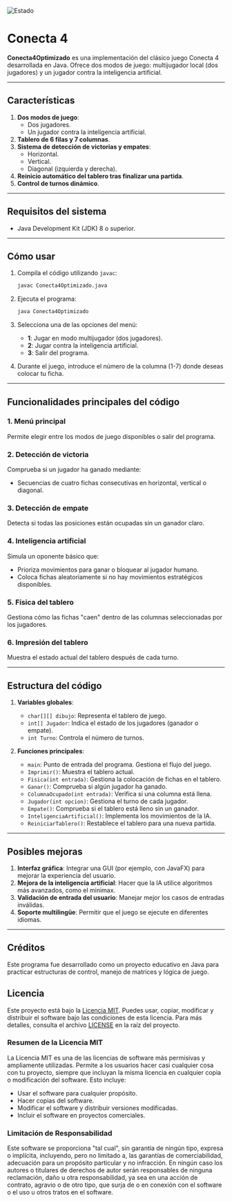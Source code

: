![Estado](https://img.shields.io/badge/Estado-Acabado-brightgreen?style=plastic)

# Conecta 4

**Conecta4Optimizado** es una implementación del clásico juego Conecta 4 desarrollada en Java. Ofrece dos modos de juego: multijugador local (dos jugadores) y un jugador contra la inteligencia artificial.

---

## Características

1. **Dos modos de juego**:
   - Dos jugadores.
   - Un jugador contra la inteligencia artificial.
2. **Tablero de 6 filas y 7 columnas**.
3. **Sistema de detección de victorias y empates**:
   - Horizontal.
   - Vertical.
   - Diagonal (izquierda y derecha).
4. **Reinicio automático del tablero tras finalizar una partida**.
5. **Control de turnos dinámico**.

---

## Requisitos del sistema

- Java Development Kit (JDK) 8 o superior.

---

## Cómo usar

1. Compila el código utilizando `javac`:
   ```bash
   javac Conecta4Optimizado.java
   ```

2. Ejecuta el programa:
   ```bash
   java Conecta4Optimizado
   ```

3. Selecciona una de las opciones del menú:
   - **1**: Jugar en modo multijugador (dos jugadores).
   - **2**: Jugar contra la inteligencia artificial.
   - **3**: Salir del programa.

4. Durante el juego, introduce el número de la columna (1-7) donde deseas colocar tu ficha.

---

## Funcionalidades principales del código

### 1. Menú principal
Permite elegir entre los modos de juego disponibles o salir del programa.

### 2. Detección de victoria
Comprueba si un jugador ha ganado mediante:
   - Secuencias de cuatro fichas consecutivas en horizontal, vertical o diagonal.

### 3. Detección de empate
Detecta si todas las posiciones están ocupadas sin un ganador claro.

### 4. Inteligencia artificial
Simula un oponente básico que:
   - Prioriza movimientos para ganar o bloquear al jugador humano.
   - Coloca fichas aleatoriamente si no hay movimientos estratégicos disponibles.

### 5. Física del tablero
Gestiona cómo las fichas "caen" dentro de las columnas seleccionadas por los jugadores.

### 6. Impresión del tablero
Muestra el estado actual del tablero después de cada turno.

---

## Estructura del código

1. **Variables globales**:
   - `char[][] dibujo`: Representa el tablero de juego.
   - `int[] Jugador`: Indica el estado de los jugadores (ganador o empate).
   - `int Turno`: Controla el número de turnos.

2. **Funciones principales**:
   - `main`: Punto de entrada del programa. Gestiona el flujo del juego.
   - `Imprimir()`: Muestra el tablero actual.
   - `Fisica(int entrada)`: Gestiona la colocación de fichas en el tablero.
   - `Ganar()`: Comprueba si algún jugador ha ganado.
   - `ColumnaOcupado(int entrada)`: Verifica si una columna está llena.
   - `Jugador(int opcion)`: Gestiona el turno de cada jugador.
   - `Empate()`: Comprueba si el tablero está lleno sin un ganador.
   - `InteligenciaArtificial()`: Implementa los movimientos de la IA.
   - `ReiniciarTablero()`: Restablece el tablero para una nueva partida.

---

## Posibles mejoras

1. **Interfaz gráfica**: Integrar una GUI (por ejemplo, con JavaFX) para mejorar la experiencia del usuario.
2. **Mejora de la inteligencia artificial**: Hacer que la IA utilice algoritmos más avanzados, como el minimax.
3. **Validación de entrada del usuario**: Manejar mejor los casos de entradas inválidas.
4. **Soporte multilingüe**: Permitir que el juego se ejecute en diferentes idiomas.

---

## Créditos

Este programa fue desarrollado como un proyecto educativo en Java para practicar estructuras de control, manejo de matrices y lógica de juego.

## Licencia

Este proyecto está bajo la [Licencia MIT](https://opensource.org/licenses/MIT). Puedes usar, copiar, modificar y distribuir el software bajo las condiciones de esta licencia. Para más detalles, consulta el archivo [LICENSE](LICENSE) en la raíz del proyecto.

### Resumen de la Licencia MIT
La Licencia MIT es una de las licencias de software más permisivas y ampliamente utilizadas. Permite a los usuarios hacer casi cualquier cosa con tu proyecto, siempre que incluyan la misma licencia en cualquier copia o modificación del software. Esto incluye:

- Usar el software para cualquier propósito.
- Hacer copias del software.
- Modificar el software y distribuir versiones modificadas.
- Incluir el software en proyectos comerciales.

### Limitación de Responsabilidad
Este software se proporciona "tal cual", sin garantía de ningún tipo, expresa o implícita, incluyendo, pero no limitado a, las garantías de comerciabilidad, adecuación para un propósito particular y no infracción. En ningún caso los autores o titulares de derechos de autor serán responsables de ninguna reclamación, daño u otra responsabilidad, ya sea en una acción de contrato, agravio o de otro tipo, que surja de o en conexión con el software o el uso u otros tratos en el software.
